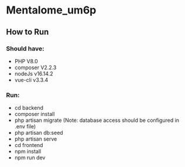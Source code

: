 # Mentalome_um6p

## How to Run

### Should have:
* PHP V8.0
* composer V2.2.3
* nodeJs v16.14.2
* vue-cli v3.3.4

### Run:
* cd backend
* composer install
* php artisan migrate (Note: database access should be configured in .env file)
* php artisan db:seed
* php artisan serve
* cd frontend
* npm install
* npm run dev